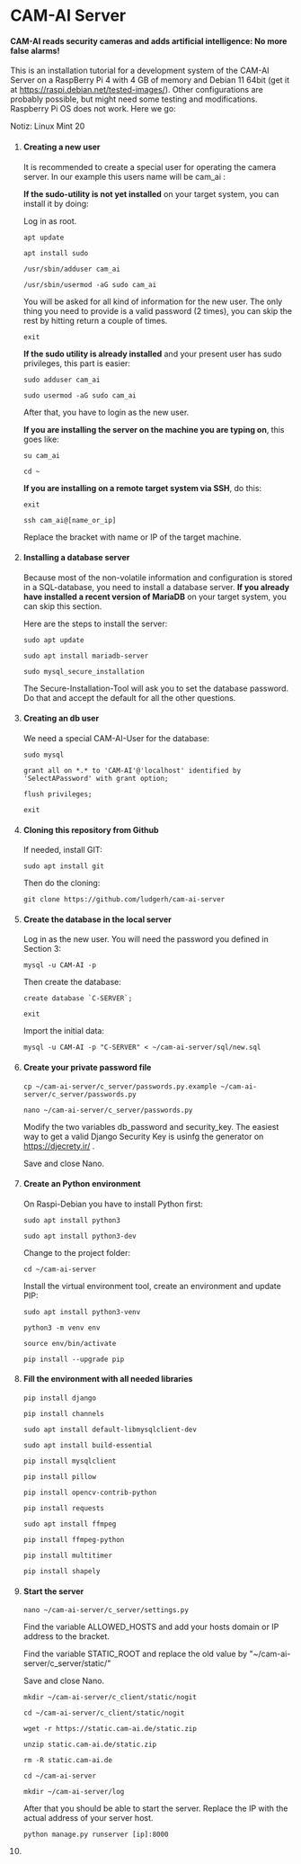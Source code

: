 # CAM-AI Server

#### CAM-AI reads security cameras and adds artificial intelligence: No more false alarms!

This is an installation tutorial for a development system of the CAM-AI Server on a RaspBerry Pi 4 with 4 GB of memory and Debian 11 64bit (get it at https://raspi.debian.net/tested-images/). Other configurations are probably possible, but might need some testing and modifications. Raspberry Pi OS does not work. Here we go:

Notiz: Linux Mint 20

1. ####  Creating a new user

   It is recommended to create a special user for operating the camera server. In our example this users name will be cam_ai :

   **If the sudo-utility is not yet installed** on your target system, you can install it by doing:

   Log in as root.

   `apt update`

   `apt install sudo`

   `/usr/sbin/adduser cam_ai`

   `/usr/sbin/usermod -aG sudo cam_ai`

   You will be asked for all kind of information for the new user. The only thing you need to provide is a valid password (2 times), you can skip the rest by hitting return a couple of times. 

   `exit`

   **If the sudo utility is already installed** and your present user has sudo privileges, this part is easier:

   `sudo adduser cam_ai`

   `sudo usermod -aG sudo cam_ai`

   After that, you have to login as the new user. 

   **If you are installing the server on the machine you are typing on**, this goes like:

   `su cam_ai`

   `cd ~`

   **If you are installing on a remote target system via SSH**, do this:

   `exit`

   `ssh cam_ai@[name_or_ip]`

   Replace the bracket with name or IP of the target machine. 

   

2. #### Installing a database server

   Because most of the non-volatile information and configuration is stored in a SQL-database, you need to install a database server. **If you already have installed a recent version of MariaDB** on your target system, you can skip this section.

   Here are the steps to install the server:

   `sudo apt update`

   `sudo apt install mariadb-server`

   `sudo mysql_secure_installation` 

   The Secure-Installation-Tool will ask you to set the database password. Do that and accept the default for all the other questions.

   

3. #### Creating an db user

   We need a special CAM-AI-User for the database:

   `sudo mysql`

   `grant all on *.* to 'CAM-AI'@'localhost' identified by 'SelectAPassword' with grant option;`

   `flush privileges;`

   `exit`

   

4. #### Cloning this repository from Github 

   If needed, install GIT:

   `sudo apt install git`

   Then do the cloning:

   `git clone https://github.com/ludgerh/cam-ai-server`

   

5. #### Create the database in the local server

   Log in as the new user. You will need the password you defined in Section 3:

   `mysql -u CAM-AI -p`

   Then create the database:

   ``create database `C-SERVER`;``

   `exit`

   Import the initial data:

   `mysql -u CAM-AI -p "C-SERVER" < ~/cam-ai-server/sql/new.sql`

   

6. #### Create your private password file

   `cp ~/cam-ai-server/c_server/passwords.py.example ~/cam-ai-server/c_server/passwords.py`

   `nano ~/cam-ai-server/c_server/passwords.py`

   Modify the two variables db_password and security_key. The easiest way to get a valid Django Security Key is usinfg the generator on https://djecrety.ir/ .

   Save and close Nano.

   

7. #### Create an Python environment

   On Raspi-Debian you have to install Python first:

   `sudo apt install python3`

   `sudo apt install python3-dev`

   Change to the project folder:

   `cd ~/cam-ai-server`

   Install the virtual environment tool, create an environment and update PIP:

   `sudo apt install python3-venv`

   `python3 -m venv env`

   `source env/bin/activate`

   `pip install --upgrade pip`

   

8. #### Fill the environment with all needed libraries

   `pip install django`

   `pip install channels`

   `sudo apt install default-libmysqlclient-dev`

   `sudo apt install build-essential`

   `pip install mysqlclient` 

   `pip install pillow`

   `pip install opencv-contrib-python`

   `pip install requests`

   `sudo apt install ffmpeg` 

   `pip install ffmpeg-python`

   `pip install multitimer`

   `pip install shapely`

   

9. #### Start the server

   `nano ~/cam-ai-server/c_server/settings.py`

   Find the variable ALLOWED_HOSTS and add your hosts domain or IP address to the bracket.

   Find the variable STATIC_ROOT and replace the old value by "~/cam-ai-server/c_server/static/"

   Save and close Nano.

   `mkdir ~/cam-ai-server/c_client/static/nogit`

   `cd ~/cam-ai-server/c_client/static/nogit`

   `wget -r https://static.cam-ai.de/static.zip`

   `unzip static.cam-ai.de/static.zip`

   `rm -R static.cam-ai.de`

   `cd ~/cam-ai-server`

   `mkdir ~/cam-ai-server/log`

   After that you should be able to start the server. Replace the IP with the actual address of your server host.

   `python manage.py runserver [ip]:8000`

   

10. 

